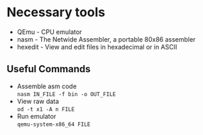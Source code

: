 # Necessary tools
- QEmu - CPU emulator
- nasm - The Netwide Assembler, a portable 80x86 assembler
- hexedit - View and edit files in hexadecimal or in ASCII 

## Useful Commands
- Assemble asm code\
`nasm IN_FILE -f bin -o OUT_FILE`
- View raw data\
`od -t x1 -A n FILE`
- Run emulator\
`qemu-system-x86_64 FILE`